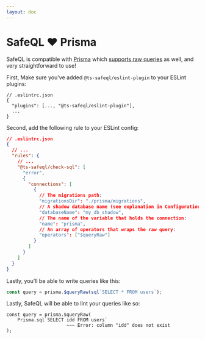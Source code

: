 ```yaml
---
layout: doc
---
```


# SafeQL :heart: Prisma

SafeQL is compatible with [Prisma](https://www.prisma.io/) which [supports raw queries](https://www.prisma.io/docs/concepts/components/prisma-client/raw-database-access) as well, and very straightforward to use!

First, Make sure you've added `@ts-safeql/eslint-plugin` to your ESLint plugins:

```json{3}
// .eslintrc.json
{
  "plugins": [..., "@ts-safeql/eslint-plugin"],
  ...
}
```

Second, add the following rule to your ESLint config:

```json
// .eslintrc.json
{
  // ...
  "rules": {
    // ...
    "@ts-safeql/check-sql": [
      "error",
      {
        "connections": [
          {
            // The migrations path:
            "migrationsDir": "./prisma/migrations",
            // A shadow database name (see explanation in Configuration):
            "databaseName": "my_db_shadow",
            // The name of the variable that holds the connection:
            "name": "prisma",
            // An array of operators that wraps the raw query:
            "operators": ["$queryRaw"]
          }
        ]
      }
    ]
  }
}
```

Lastly, you'll be able to write queries like this:

```typescript
const query = prisma.$queryRaw(sql`SELECT * FROM users`);
```

Lastly, SafeQL will be able to lint your queries like so:

<div class="error">

```typescript{3}
const query = prisma.$queryRaw(
    Prisma.sql`SELECT idd FROM users`
                      ~~~ Error: column "idd" does not exist
);
```

</div>